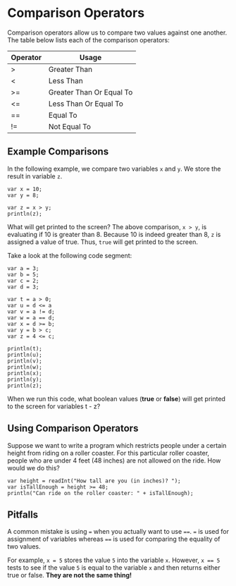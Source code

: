# Comparison Operators

Comparison operators allow us to compare two values against one another. The table below lists each of the comparison operators:

|  Operator      |  Usage           |  
| -------------- | ---------------- |
| >              | Greater Than     |  
| <              | Less Than        |  
| >=             | Greater Than Or Equal To|  
| <=             | Less Than Or Equal To|   
| ==             | Equal To   |          
| !=             | Not Equal To |   

## Example Comparisons

In the following example, we compare two variables `x` and `y`. We store the result in variable `z`.

```
var x = 10;
var y = 8;

var z = x > y;
println(z);
```
What will get printed to the screen? The above comparison, `x > y`, is evaluating if 10 is greater than 8. Because 10 is indeed greater than 8, `z` is assigned a value of true. Thus, `true` will get printed to the screen.

Take a look at the following code segment:

```
var a = 3;
var b = 5;
var c = 2;
var d = 3;

var t = a > 0;
var u = d <= a
var v = a != d;
var w = a == d;
var x = d >= b;
var y = b > c;
var z = 4 <= c;

println(t);
println(u);
println(v);
println(w);
println(x);
println(y);
println(z);

```

When we run this code, what boolean values (**true** or **false**) will get printed to the screen for variables t - z?

## Using Comparison Operators

Suppose we want to write a program which restricts people under a certain height from riding on a roller coaster. For this particular roller coaster, people who are under 4 feet (48 inches) are not allowed on the ride. How would we do this?

```
var height = readInt("How tall are you (in inches)? ");
var isTallEnough = height >= 48;
println("Can ride on the roller coaster: " + isTallEnough);
```

## Pitfalls

A common mistake is using `=` when you actually want to use `==`. `=` is used for assignment of variables whereas `==` is used for comparing the equality of two values.

For example, `x = 5` stores the value `5` into the variable `x`. However, `x == 5` tests to see if the value `5` is equal to the variable `x` and then returns either true or false. **They are not the same thing!**